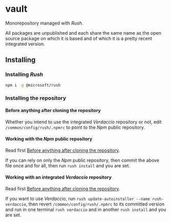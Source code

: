 # vault

Monorepository managed with _Rush_.

All packages are unpublished and each share the same name as the open source package on
which it is based and of which it is a pretty recent integrated version.

## Installing

### Installing _Rush_

```bash
npm i -g @microsoft/rush
```

### Installing the repository

#### Before anything after cloning the repository

Whether you intend to use the integrated _Verdaccio_ repository or not, edit `/common/config/rush/.npmrc`
to point to the _Npm_ public repository.

#### Working with the _Npm_ public repository

Read first [Before anything after cloning the repository](#before-anything-after-cloning-the-repository).

If you can rely on only the _Npm_ public repository, then commit the above file once and for all,
then run `rush install` and you are set.

#### Working with an integrated _Verdaccio_ repository

Read first [Before anything after cloning the repository](#before-anything-after-cloning-the-repository).

If you want to use _Verdaccio_, run `rush update-autoinstaller --name rush-verdaccio`, then revert
`/common/config/rush/.npmrc` to its committed version and run in one terminal `rush verdaccio` and in
another `rush install` and you are set.
